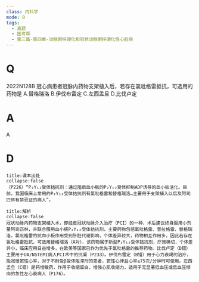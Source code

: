 ```yaml
---
class: 内科学
mode: B
tags:
  - 真题
  - 医考帮
  - 第三篇-第四章-动脉粥样硬化和冠状动脉粥样硬化性心脏病
---
```


# Q
2022N128B 冠心病患者冠脉内药物支架植入后，若存在氯吡格雷抵抗，可选用的药物是
A.替格瑞洛
B.伊伐布雷定
C.左西孟旦
D.比伐卢定

# A
A
# D
```ad-note
title:课本出处
collapse:false
（P226）“P₂Y₁₂受体拮抗剂：通过阻断血小板的P₂Y₁₂受体抑制ADP诱导的血小板活化。目前，我国临床上常用的P₂Y₁₂受体拮抗剂有氯吡格雷和替格瑞洛…主要用于支架植入以后及阿司匹林有禁忌证的病人”。
```

```ad-summary
title:解析
collapse:false
冠状动脉内药物支架植入术，即经皮冠状动脉介入治疗（PCI）的一种，术后建议终身服用小剂量阿司匹林，并联合服用血小板P₂Y₁₂受体拮抗剂，主要药物包括氯吡格雷、普拉格雷、替格瑞洛，氯吡格雷的抗血小板作用受到肝脏代谢影响，个体差异较大，药物相互作用多，因此若存在氯吡格雷抵抗，可选用替格瑞洛（A对），该药物属于新型P₂Y₁₂受体拮抗剂，疗效确切，个体差异小，临床应用日益增多，在欧美等国家已作为优先于氯吡格雷的推荐药物。比伐卢定（D错）主要用于UA/NSTEMI病人PCI术中的抗凝（P233）。伊伐布雷定（B错）用于心力衰竭的治疗，能减慢窦性心率，对于不耐受β受体阻滞剂的患者，窦性心律且心率≥75次/分钟时可使用。左西孟旦（C错）是钙增敏药，作用于收缩蛋白，增强心肌收缩力，适用于无显著低血压或低血压倾向的急性左心衰病人（P176）。
```

